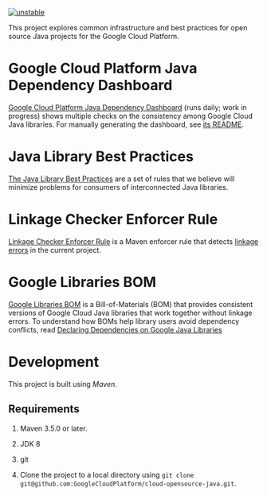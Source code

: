 [![unstable](http://badges.github.io/stability-badges/dist/unstable.svg)](http://github.com/badges/stability-badges)

This project explores common infrastructure and best practices for open source
Java projects for the Google Cloud Platform.

# Google Cloud Platform Java Dependency Dashboard

[Google Cloud Platform Java Dependency Dashboard](
https://storage.googleapis.com/cloud-opensource-java-dashboard/dashboard/dashboard.html)
(runs daily; work in progress) shows multiple checks on the consistency among
Google Cloud Java libraries. For manually generating the dashboard, see
[its README](./dashboard/README.md).

# Java Library Best Practices

[The Java Library Best Practices](./library-best-practices) are a set of rules
that we believe will minimize problems for consumers of interconnected Java
libraries.

# Linkage Checker Enforcer Rule

[Linkage Checker Enforcer Rule](./enforcer-rules)  is a Maven enforcer rule that
detects [linkage errors](
./library-best-practices/glossary.md#types-of-conflicts-and-compatibility) in
the current project.

# Google Libraries BOM

[Google Libraries BOM](boms/cloud-oss-bom) is a Bill-of-Materials (BOM) that
provides consistent versions of Google Cloud Java libraries that work together
without linkage errors.
To understand how BOMs help library users avoid dependency conflicts, read
[Declaring Dependencies on Google Java Libraries](DECLARING_DEPENDENCIES.md)

# Development

This project is built using _Maven_.

## Requirements

1. Maven 3.5.0 or later.

1. JDK 8

1. git

1. Clone the project to a local directory using `git clone
   git@github.com:GoogleCloudPlatform/cloud-opensource-java.git`.
